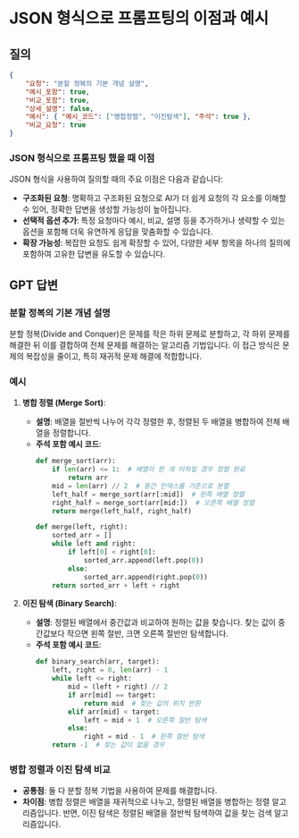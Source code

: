 
# JSON 형식으로 프롬프팅의 이점과 예시

## 질의
```json
{
    "요청": "분할 정복의 기본 개념 설명",
    "예시_포함": true,
    "비교_포함": true,
    "상세_설명": false,
    "예시": { "예시_코드": ["병합정렬", "이진탐색"], "주석": true },
    "비교_요청": true
}
```

### JSON 형식으로 프롬프팅 했을 때 이점
JSON 형식을 사용하여 질의할 때의 주요 이점은 다음과 같습니다:
- **구조화된 요청**: 명확하고 구조화된 요청으로 AI가 더 쉽게 요청의 각 요소를 이해할 수 있어, 정확한 답변을 생성할 가능성이 높아집니다.
- **선택적 옵션 추가**: 특정 요청마다 예시, 비교, 설명 등을 추가하거나 생략할 수 있는 옵션을 포함해 더욱 유연하게 응답을 맞춤화할 수 있습니다.
- **확장 가능성**: 복잡한 요청도 쉽게 확장할 수 있어, 다양한 세부 항목을 하나의 질의에 포함하여 고유한 답변을 유도할 수 있습니다.

## GPT 답변
### 분할 정복의 기본 개념 설명
분할 정복(Divide and Conquer)은 문제를 작은 하위 문제로 분할하고, 각 하위 문제를 해결한 뒤 이를 결합하여 전체 문제를 해결하는 알고리즘 기법입니다. 이 접근 방식은 문제의 복잡성을 줄이고, 특히 재귀적 문제 해결에 적합합니다.

### 예시
1. **병합 정렬 (Merge Sort)**:
   - **설명**: 배열을 절반씩 나누어 각각 정렬한 후, 정렬된 두 배열을 병합하여 전체 배열을 정렬합니다.
   - **주석 포함 예시 코드**:
     ```python
     def merge_sort(arr):
         if len(arr) <= 1:  # 배열이 한 개 이하일 경우 정렬 완료
             return arr
         mid = len(arr) // 2  # 중간 인덱스를 기준으로 분할
         left_half = merge_sort(arr[:mid])  # 왼쪽 배열 정렬
         right_half = merge_sort(arr[mid:])  # 오른쪽 배열 정렬
         return merge(left_half, right_half)

     def merge(left, right):
         sorted_arr = []
         while left and right:
             if left[0] < right[0]:
                 sorted_arr.append(left.pop(0))
             else:
                 sorted_arr.append(right.pop(0))
         return sorted_arr + left + right
     ```

2. **이진 탐색 (Binary Search)**:
   - **설명**: 정렬된 배열에서 중간값과 비교하여 원하는 값을 찾습니다. 찾는 값이 중간값보다 작으면 왼쪽 절반, 크면 오른쪽 절반만 탐색합니다.
   - **주석 포함 예시 코드**:
     ```python
     def binary_search(arr, target):
         left, right = 0, len(arr) - 1
         while left <= right:
             mid = (left + right) // 2
             if arr[mid] == target:
                 return mid  # 찾는 값의 위치 반환
             elif arr[mid] < target:
                 left = mid + 1  # 오른쪽 절반 탐색
             else:
                 right = mid - 1  # 왼쪽 절반 탐색
         return -1  # 찾는 값이 없을 경우
     ```

### 병합 정렬과 이진 탐색 비교
- **공통점**: 둘 다 분할 정복 기법을 사용하여 문제를 해결합니다.
- **차이점**: 병합 정렬은 배열을 재귀적으로 나누고, 정렬된 배열을 병합하는 정렬 알고리즘입니다. 반면, 이진 탐색은 정렬된 배열을 절반씩 탐색하여 값을 찾는 검색 알고리즘입니다.
